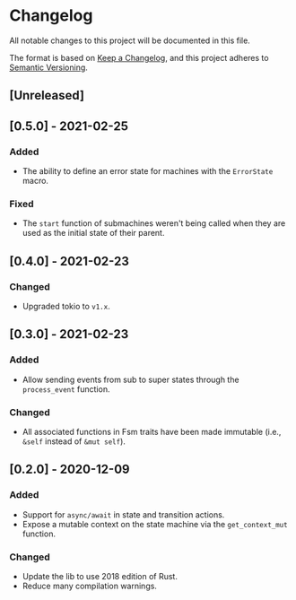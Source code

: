 # Changelog

All notable changes to this project will be documented in this file.

The format is based on [Keep a Changelog](https://keepachangelog.com/en/1.0.0/),
and this project adheres to [Semantic Versioning](https://semver.org/spec/v2.0.0.html).

## [Unreleased]

## [0.5.0] - 2021-02-25

### Added

- The ability to define an error state for machines with the `ErrorState` macro.

### Fixed

- The `start` function of submachines weren't being called when they are used as the initial state of their parent.

## [0.4.0] - 2021-02-23

### Changed

- Upgraded tokio to `v1.x`.

## [0.3.0] - 2021-02-23

### Added

- Allow sending events from sub to super states through the `process_event` function.

### Changed

- All associated functions in Fsm traits have been made immutable (i.e., `&self` instead of `&mut self`).

## [0.2.0] - 2020-12-09

### Added

- Support for `async/await` in state and transition actions.
- Expose a mutable context on the state machine via the `get_context_mut` function.

### Changed

- Update the lib to use 2018 edition of Rust.
- Reduce many compilation warnings.

